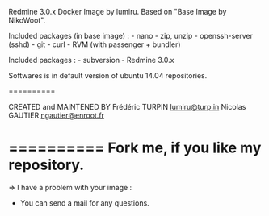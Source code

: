 Redmine 3.0.x Docker Image by lumiru.
	Based on "Base Image by NikoWoot".


Included packages (in base image) : - nano
									- zip, unzip
									- openssh-server (sshd)
									- git
									- curl
									- RVM (with passenger + bundler)

Included packages : - subversion
					- Redmine 3.0.x

Softwares is in default version of ubuntu 14.04 repositories.

==========

CREATED and MAINTENED BY
Frédéric TURPIN <lumiru@turp.in>
Nicolas GAUTIER <ngautier@enroot.fr>

==========
	Fork me, if you like my repository.
==========

=> I have a problem with your image :
- You can send a mail for any questions.